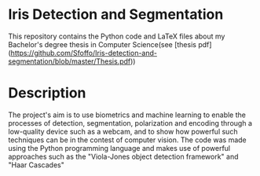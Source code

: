 # Iris Detection and Segmentation
This repository contains the Python code and LaTeX files about my Bachelor's degree thesis in Computer Science(see [thesis pdf] (https://github.com/Sfoffo/Iris-detection-and-segmentation/blob/master/Thesis.pdf))


# Description
The project's aim is to use biometrics and machine learning to enable the processes of detection, segmentation, polarization and encoding through a low-quality device such as a webcam, and to show how powerful such techniques can be in the contest of computer vision.
The code was made using the Python programming language and makes use of powerful approaches such as the "Viola-Jones object detection framework" and "Haar Cascades"
